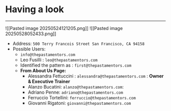 # Having a look 
----
![[Pasted image 20250524121205.png]]
![[Pasted image 20250528052433.png]]

- Address: `500 Terry Francois Street San Francisco, CA 94158`
- Possible Users:
	- `info@thepastamentors.com`
	- Leo Fusilli : `leo@thepastamentors.com`
	- Identified the pattern as : `first@thepastamentors.com`
	- **From About Us Page:**
		- Alessandra Fettuccini :  `alessandra@thepastamentors.com` :  **Owner & Executive Trainer**
		- Alanzo Bucatini: `alanzo@thepastamentors.com`: 
		- Adriano Penne: `adriano@thepastamentors.com`
		- Ferruccio Tortellini: `ferruccio@thepastamentors.com`
		- Giovanni Rigatoni: `giovanni@thepastamentors.com`